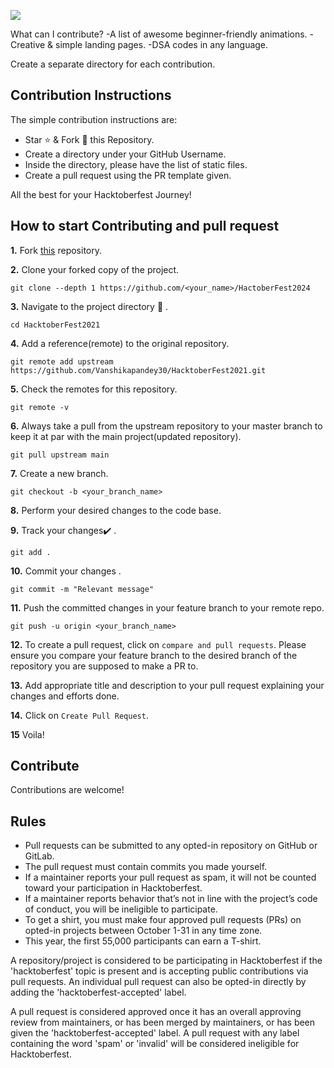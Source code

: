 ![](https://hacktoberfest.digitalocean.com/_nuxt/img/logo-hacktoberfest-full.f42e3b1.svg)

What can I contribute?
-A list of awesome beginner-friendly animations.
-Creative & simple landing pages.
-DSA codes in any language.

Create a separate directory for each contribution.
## Contribution Instructions
The simple contribution instructions are:

- Star ⭐ & Fork 🍴 this Repository.
- Create a directory under your GitHub Username.
- Inside the directory, please have the list of static files.
- Create a pull request using the PR template given.

All the best for your Hacktoberfest Journey!

## How to start Contributing and pull request

**1.**  Fork [this](https://github.com/Vanshikapandey30/HacktoberFest2024.git) repository.

**2.**  Clone your forked copy of the project.

```
git clone --depth 1 https://github.com/<your_name>/HactoberFest2024
```

**3.** Navigate to the project directory :file_folder: .

```
cd HacktoberFest2021
```

**4.** Add a reference(remote) to the original repository.

```
git remote add upstream https://github.com/Vanshikapandey30/HacktoberFest2021.git
```

**5.** Check the remotes for this repository.
```
git remote -v
```

**6.** Always take a pull from the upstream repository to your master branch to keep it at par with the main project(updated repository).

```
git pull upstream main
```

**7.** Create a new branch.

```
git checkout -b <your_branch_name>
```

**8.** Perform your desired changes to the code base.


**9.** Track your changes:heavy_check_mark: .

```
git add . 
```

**10.** Commit your changes .

```
git commit -m "Relevant message"
```

**11.** Push the committed changes in your feature branch to your remote repo.
```
git push -u origin <your_branch_name>
```

**12.** To create a pull request, click on `compare and pull requests`. Please ensure you compare your feature branch to the desired branch of the repository you are supposed to make a PR to.


**13.** Add appropriate title and description to your pull request explaining your changes and efforts done.


**14.** Click on `Create Pull Request`.


**15** Voila!

## Contribute
Contributions are welcome! 

## Rules
- Pull requests can be submitted to any opted-in repository on GitHub or GitLab.
- The pull request must contain commits you made yourself.
- If a maintainer reports your pull request as spam, it will not be counted toward your participation in Hacktoberfest.
- If a maintainer reports behavior that’s not in line with the project’s code of conduct, you will be ineligible to participate.
- To get a shirt, you must make four approved pull requests (PRs) on opted-in projects between October 1-31 in any time zone.
- This year, the first 55,000 participants can earn a T-shirt.

A repository/project is considered to be participating in Hacktoberfest if the 'hacktoberfest' topic is present and is accepting public contributions via pull requests. An individual pull request can also be opted-in directly by adding the 'hacktoberfest-accepted' label.

A pull request is considered approved once it has an overall approving review from maintainers, or has been merged by maintainers, or has been given the 'hacktoberfest-accepted' label. A pull request with any label containing the word 'spam' or 'invalid' will be considered ineligible for Hacktoberfest.
